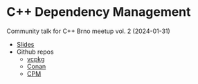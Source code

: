 # C++ Dependency Management

Community talk for C++ Brno meetup vol. 2 (2024-01-31)

* [Slides](https://docs.google.com/presentation/d/1e94pZrsATKrrFRaneQB7T8XxqA6KuxpfoOtJSxvXRuY/edit?usp=sharing)
* Github repos
    * [vcpkg](https://github.com/ChaoticRoman/vcpkg-getting-started)
    * [Conan](https://github.com/ChaoticRoman/conan-getting-started)
    * [CPM](https://github.com/ChaoticRoman/cmake-hello)
